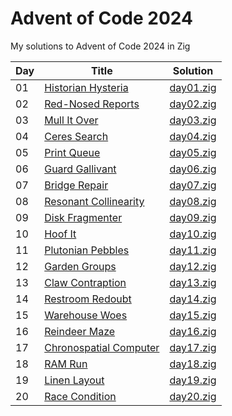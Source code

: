 # Advent of Code 2024

My solutions to Advent of Code 2024 in Zig

| Day | Title                                                                           | Solution                        |
| --- | ------------------------------------------------------------------------------- | ------------------------------- |
| 01  | [Historian Hysteria](https://adventofcode.com/2024/day/1)                       | [day01.zig](src/days/day01.zig) |
| 02  | [Red-Nosed Reports](https://adventofcode.com/2024/day/2)                        | [day02.zig](src/days/day02.zig) |
| 03  | [Mull It Over](https://adventofcode.com/2024/day/3)                             | [day03.zig](src/days/day03.zig) |
| 04  | [Ceres Search](https://adventofcode.com/2024/day/4)                             | [day04.zig](src/days/day04.zig) |
| 05  | [Print Queue](https://adventofcode.com/2024/day/5)                              | [day05.zig](src/days/day05.zig) |
| 06  | [Guard Gallivant](https://adventofcode.com/2024/day/6)                          | [day06.zig](src/days/day06.zig) |
| 07  | [Bridge Repair](https://adventofcode.com/2024/day/7)                            | [day07.zig](src/days/day07.zig) |
| 08  | [Resonant Collinearity](https://adventofcode.com/2024/day/8)                    | [day08.zig](src/days/day08.zig) |
| 09  | [Disk Fragmenter](https://adventofcode.com/2024/day/9)                          | [day09.zig](src/days/day09.zig) |
| 10  | [Hoof It](https://adventofcode.com/2024/day/10)                                 | [day10.zig](src/days/day10.zig) |
| 11  | [Plutonian Pebbles](https://adventofcode.com/2024/day/11)                       | [day11.zig](src/days/day11.zig) |
| 12  | [Garden Groups](https://adventofcode.com/2024/day/12)                           | [day12.zig](src/days/day12.zig) |
| 13  | [Claw Contraption](https://adventofcode.com/2024/day/13)                        | [day13.zig](src/days/day13.zig) |
| 14  | [Restroom Redoubt](https://adventofcode.com/2024/day/14)                        | [day14.zig](src/days/day14.zig) |
| 15  | [Warehouse Woes](https://adventofcode.com/2024/day/15)                          | [day15.zig](src/days/day15.zig) |
| 16  | [Reindeer Maze](https://adventofcode.com/2024/day/16)                           | [day16.zig](src/days/day16.zig) |
| 17  | [Chronospatial Computer](https://adventofcode.com/2024/day/17)                  | [day17.zig](src/days/day17.zig) |
| 18  | [RAM Run](https://adventofcode.com/2024/day/18)                                 | [day18.zig](src/days/day18.zig) |
| 19  | [Linen Layout](https://adventofcode.com/2024/day/19)                            | [day19.zig](src/days/day19.zig) |
| 20  | [Race Condition](https://adventofcode.com/2024/day/20)                          | [day20.zig](src/days/day20.zig) |
